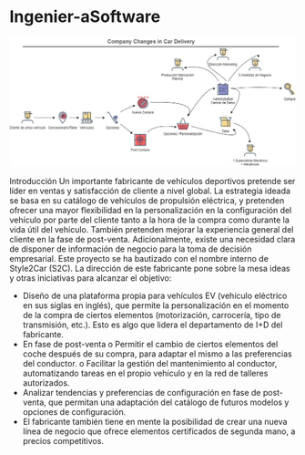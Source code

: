 # Ingenier-aSoftware
![Image](https://raw.githubusercontent.com/karlosc7/Ingenier-aSoftware/main/ProcesoDeNegocioActores.jpg)

Introducción 
Un importante fabricante de vehículos deportivos pretende ser líder en ventas y satisfacción de 
cliente  a  nivel  global.  La  estrategia  ideada  se  basa  en  su  catálogo  de  vehículos  de  propulsión 
eléctrica, y pretenden ofrecer una mayor flexibilidad en la personalización en la configuración 
del  vehículo  por  parte  del  cliente  tanto  a  la  hora  de  la  compra  como  durante  la  vida  útil  del 
vehículo. También pretenden mejorar la experiencia general del cliente en la fase de post-venta. 
Adicionalmente, existe una necesidad clara de disponer de información de negocio para la toma 
de  decisión  empresarial.  Este  proyecto  se  ha  bautizado  con  el  nombre  interno  de  Style2Car 
(S2C). 
La  dirección  de  este  fabricante  pone  sobre  la  mesa  ideas  y  otras  iniciativas  para  alcanzar  el 
objetivo: 
- Diseño de una plataforma propia para vehículos EV (vehículo eléctrico en sus siglas en 
inglés), que permite la  personalización en  el  momento de la  compra  de  ciertos 
elementos (motorización, carrocería, tipo de transmisión, etc.). Esto es algo que lidera 
el departamento de I+D del fabricante. 
- En fase de post-venta 
o Permitir el cambio de ciertos elementos del coche después de su compra, para 
adaptar el mismo a las preferencias del conductor. 
o Facilitar la gestión del mantenimiento al conductor, automatizando tareas en el 
propio vehículo y en la red de talleres autorizados. 
- Analizar tendencias y preferencias de configuración en fase de post-venta, que permitan 
una adaptación del catálogo de futuros modelos y opciones de configuración. 
- El fabricante también tiene en mente la posibilidad de crear una nueva línea de negocio 
que ofrece elementos certificados de segunda mano, a precios competitivos. 
